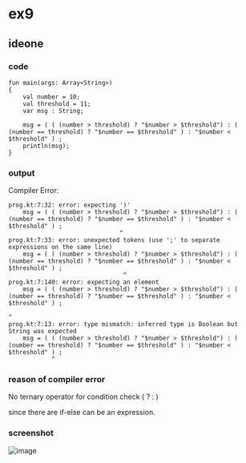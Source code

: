 # ex9
## ideone
### code
  
    fun main(args: Array<String>) 
    {
    	val number = 10;
    	val threshold = 11;
    	var msg : String;
    	
    	msg = ( ( (number > threshold) ? "$number > $threshold") : ( (number == threshold) ? "$number == $threshold" ) : "$number < $threshold" ) ; 
        println(msg);
    }
### output
Compiler Error:

    prog.kt:7:32: error: expecting ')'
    	msg = ( ( (number > threshold) ? "$number > $threshold") : ( (number == threshold) ? "$number == $threshold" ) : "$number < $threshold" ) ; 
                                   ^
    prog.kt:7:33: error: unexpected tokens (use ';' to separate expressions on the same line)
    	msg = ( ( (number > threshold) ? "$number > $threshold") : ( (number == threshold) ? "$number == $threshold" ) : "$number < $threshold" ) ; 
                                    ^
    prog.kt:7:140: error: expecting an element
    	msg = ( ( (number > threshold) ? "$number > $threshold") : ( (number == threshold) ? "$number == $threshold" ) : "$number < $threshold" ) ; 
                                                                                                                                               ^
    prog.kt:7:13: error: type mismatch: inferred type is Boolean but String was expected
    	msg = ( ( (number > threshold) ? "$number > $threshold") : ( (number == threshold) ? "$number == $threshold" ) : "$number < $threshold" ) ; 
                ^
### reason of compiler error
No ternary operator for condition check ( ? : )

since there are if-else can be an expression.

### screenshot
![image](https://github.com/40843245/Kotlin_Code_Practice/assets/75050655/d9728c48-bc1c-4347-b6d9-ae03a5606e3a)




    

